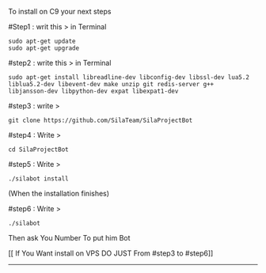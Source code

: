 
To install on C9 your next steps



#Step1 : writ this > in Terminal 
```
sudo apt-get update 
sudo apt-get upgrade
```


#step2 : write this > in Terminal 
```
sudo apt-get install libreadline-dev libconfig-dev libssl-dev lua5.2 liblua5.2-dev libevent-dev make unzip git redis-server g++ 
libjansson-dev libpython-dev expat libexpat1-dev
```


#step3 : write >
```
git clone https://github.com/SilaTeam/SilaProjectBot
```

#step4 : Write >
```
cd SilaProjectBot
```

#step5 : Write >
```
./silabot install 
```


(When the installation finishes)



#step6 : Write >
```
./silabot
```


Then ask You Number To put him Bot

[[ If You Want install on VPS DO JUST From #step3 to #step6]]

----------------------------
